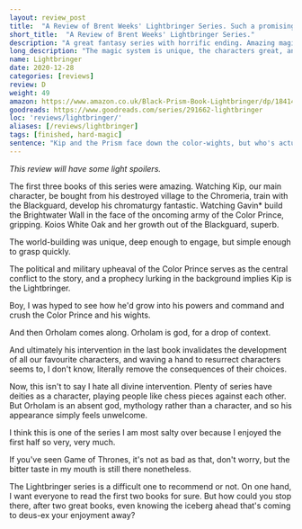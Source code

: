 ```yaml
---
layout: review_post
title:  "A Review of Brent Weeks' Lightbringer Series. Such a promising beginning with such an awful ending."
short_title:  "A Review of Brent Weeks' Lightbringer Series."
description: "A great fantasy series with horrific ending. Amazing magic system though."
long_description: "The magic system is unique, the characters great, and the progression from village boy to Blackguard member fantastic. So when the series ends with deus-ex-machina I was incredibly disappointed."
name: Lightbringer
date: 2020-12-28
categories: [reviews]
review: D
weight: 49
amazon: https://www.amazon.co.uk/Black-Prism-Book-Lightbringer/dp/1841499048
goodreads: https://www.goodreads.com/series/291662-lightbringer
loc: 'reviews/lightbringer/'
aliases: [/reviews/lightbringer]
tags: [finished, hard-magic]
sentence: "Kip and the Prism face down the color-wights, but who's actually in the right?"
---
```


*This review will have some light spoilers.*

The first three books of this series were amazing. Watching Kip, our main character, be bought from his destroyed village to the Chromeria, train with the Blackguard, develop his chromaturgy fantastic. Watching Gavin* build the Brightwater Wall in the face of the oncoming army of the Color Prince, gripping. Koios White Oak and her growth out of the Blackguard, superb.

The world-building was unique, deep enough to engage, but simple enough to grasp quickly. 

The political and military upheaval of the Color Prince serves as the central conflict to the story, and a prophecy lurking in the background implies Kip is the Lightbringer. 

Boy, I was hyped to see how he'd grow into his powers and command and crush the Color Prince and his wights. 

And then Orholam comes along. Orholam is god, for a drop of context.

And ultimately his intervention in the last book invalidates the development of all our favourite characters, and waving a hand to resurrect characters seems to, I don't know, literally remove the consequences of their choices.

Now, this isn't to say I hate all divine intervention. Plenty of series have deities as a character, playing people like chess pieces against each other. But Orholam is an absent god, mythology rather than a character, and so his appearance simply feels unwelcome.

I think this is one of the series I am most salty over because I enjoyed the first half so very, very much.

If you've seen Game of Thrones, it's not as bad as that, don't worry, but the bitter taste in my mouth is still there nonetheless.

The Lightbringer series is a difficult one to recommend or not. On one hand, I want everyone to read the first two books for sure. But how could you stop there, after two great books, even knowing the iceberg ahead that's coming to deus-ex your enjoyment away?